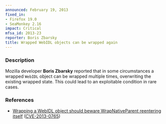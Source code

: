 ```yaml
---
announced: February 19, 2013
fixed_in:
- Firefox 19.0
- SeaMonkey 2.16
impact: Critical
mfsa_id: 2013-23
reporter: Boris Zbarsky
title: Wrapped WebIDL objects can be wrapped again
---
```


<h3>Description</h3>

<p>Mozilla developer <strong>Boris Zbarsky</strong> reported that in some
circumstances a wrapped <code>WebIDL</code> object can be wrapped multiple
times, overwriting the existing wrapped state. This could lead to an exploitable
condition in rare cases.
</p>


<h3>References</h3>

<ul>
  <li><a href="https://bugzilla.mozilla.org/show_bug.cgi?id=830614">
      Wrapping a WebIDL object should beware WrapNativeParent reentering
itself</a> (<a href="http://cve.mitre.org/cgi-bin/cvename.cgi?name=CVE-2013-0765" class="ex-ref">CVE-2013-0765</a>)</li>
</ul>



